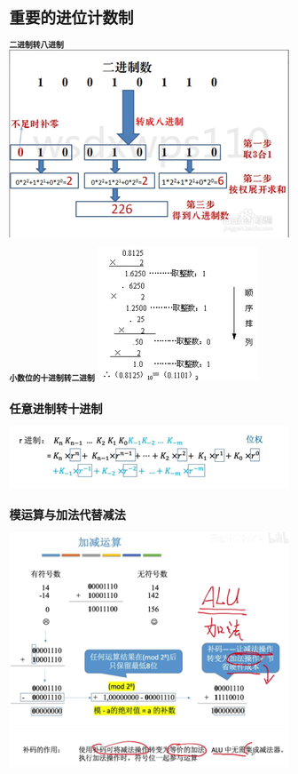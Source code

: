 

# 重要的进位计数制
**二进制转八进制**
![输入图片说明](/imgs/2025-07-01/Hhw4DUvbsEsGvUke.png)

**小数位的十进制转二进制**
![输入图片说明](/imgs/2025-07-01/1f9mQY6O4D1rKHzE.png)


## 任意进制转十进制
![输入图片说明](/imgs/2025-07-24/ydn7BDqKPv6womN5.png)


## 模运算与加法代替减法
![输入图片说明](/imgs/2025-07-24/ZOCq9NfrZ0N7u2xd.png)
![输入图片说明](/imgs/2025-07-24/z8TnjGf6MAEX8Lpe.png)
<!--stackedit_data:
eyJoaXN0b3J5IjpbMTc4NzQ5NTY2OCwtMTE4NjMyOTU1NiwtMT
EyMjM2OTMwOF19
-->